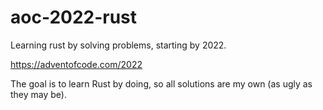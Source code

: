 # aoc-2022-rust

Learning rust by solving problems, starting by 2022.

https://adventofcode.com/2022

The goal is to learn Rust by doing, so all solutions are my own (as ugly as they may be).
